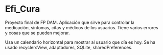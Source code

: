# Efi_Cura
Proyecto final de FP DAM. Aplicación que sirve para controlar la medicación, 
síntomas, citas y médicos de los usuarios. Tiene varios errores y cosas que se pueden mejorar.

Usa un calendario horizontal para mostrar al usuario que día es hoy.
Se ha usado recyclersView, adaptadores, SQLite, sharedPreferences. 
